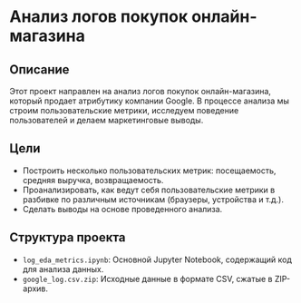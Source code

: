 # Анализ логов покупок онлайн-магазина

## Описание
Этот проект направлен на анализ логов покупок онлайн-магазина, который продает атрибутику компании Google. В процессе анализа мы строим пользовательские метрики, исследуем поведение пользователей и делаем маркетинговые выводы.

## Цели
- Построить несколько пользовательских метрик: посещаемость, средняя выручка, возвращаемость.
- Проанализировать, как ведут себя пользовательские метрики в разбивке по различным источникам (браузеры, устройства и т.д.).
- Сделать выводы на основе проведенного анализа.

## Структура проекта
- `log_eda_metrics.ipynb`: Основной Jupyter Notebook, содержащий код для анализа данных.
- `google_log.csv.zip`: Исходные данные в формате CSV, сжатые в ZIP-архив.
